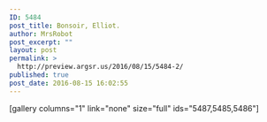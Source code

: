 ```yaml
---
ID: 5484
post_title: Bonsoir, Elliot.
author: MrsRobot
post_excerpt: ""
layout: post
permalink: >
  http://preview.argsr.us/2016/08/15/5484-2/
published: true
post_date: 2016-08-15 16:02:55
---
```

[gallery columns="1" link="none" size="full" ids="5487,5485,5486"]